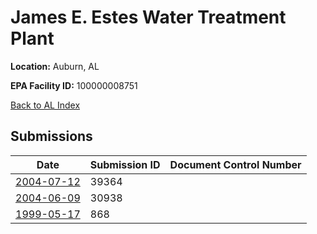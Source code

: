 # James E. Estes Water Treatment Plant

**Location:** Auburn, AL

**EPA Facility ID:** 100000008751

[Back to AL Index](../../index.md)

## Submissions

| Date | Submission ID | Document Control Number |
|------|--------------|-------------------------|
| [2004-07-12](submissions/39364.md) | 39364 |  |
| [2004-06-09](submissions/30938.md) | 30938 |  |
| [1999-05-17](submissions/868.md) | 868 |  |
